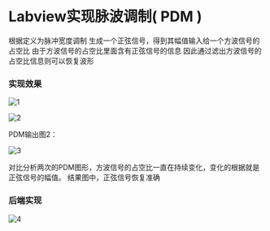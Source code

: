# Labview实现脉波调制( PDM )

根据定义为脉冲宽度调制
生成一个正弦信号，得到其幅值输入给一个方波信号的占空比
由于方波信号的占空比里面含有正弦信号的信息
因此通过滤出方波信号的占空比信息则可以恢复波形

### 实现效果

![1](http://images0.cnblogs.com/blog2015/701997/201507/241318284741503.png)

![2](http://images0.cnblogs.com/blog2015/701997/201507/241318343964025.png)

PDM输出图2：

![3](http://images0.cnblogs.com/blog2015/701997/201507/241318409125135.png)

对比分析两次的PDM图形，方波信号的占空比一直在持续变化，变化的根据就是正弦信号的幅值。
结果图中，正弦信号恢复准确

### 后端实现

![4](http://images0.cnblogs.com/blog2015/701997/201507/241318506621957.png)